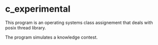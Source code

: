 c_experimental
==============

This program is an operating systems class assignement that deals with posix thread library. 

The program simulates a knowledge contest. 
